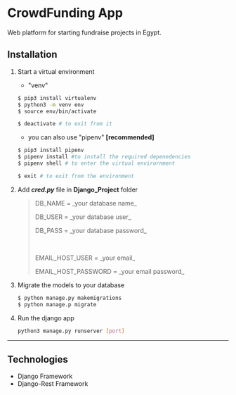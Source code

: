# CrowdFunding App

Web platform for starting fundraise projects in Egypt. 

## Installation

1. Start a virtual environment

   - "venv"

   ```bash
   $ pip3 install virtualenv
   $ python3 -m venv env
   $ source env/bin/activate

   $ deactivate # to exit from it
   ```

   - you can also use "pipenv" **[recommended]**

   ```bash
   $ pip3 install pipenv
   $ pipenv install #to install the required depenedencies
   $ pipenv shell # to enter the virtual envirornment

   $ exit # to exit from the environment
   ```

2. Add ***cred.py*** file in **Django_Project** folder
   <blockquote>
      <p>DB_NAME = _your database name_ </p>
      <p>DB_USER = _your database user_ </p>
      <p>DB_PASS = _your database password_ </p>
      <br/>
      <p>EMAIL_HOST_USER = _your email_ </p>
      <p>EMAIL_HOST_PASSWORD = _your email password_ </p>
   </blockquote>
3. Migrate the models to your database
   ```bash
   $ python manage.py makemigrations
   $ python manage.p migrate
   ```
4. Run the django app

   ```bash
   python3 manage.py runserver [port]
   ```

---

## Technologies

- Django Framework
- Django-Rest Framework
